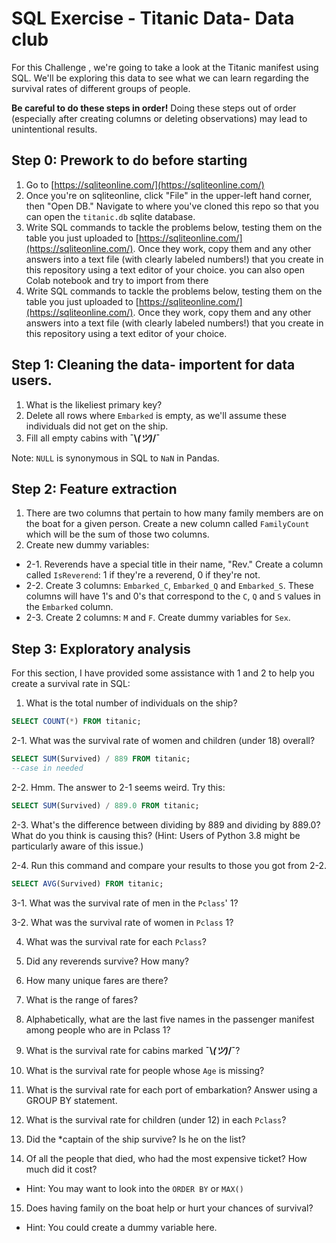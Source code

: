 # SQL Exercise - Titanic Data- Data club 

For this Challenge , we're going to take a look at the Titanic manifest using SQL. We'll be exploring this data to see what we can learn regarding the survival rates of different groups of people.

**Be careful to do these steps in order!** Doing these steps out of order (especially after creating columns or deleting observations) may lead to unintentional results.

## Step 0: Prework to do before starting 
1. Go to [https://sqliteonline.com/](https://sqliteonline.com/)
2. Once you're on sqliteonline, click "File" in the upper-left hand corner, then "Open DB." Navigate to where you've cloned this repo so that you can open the `titanic.db` sqlite database.
3. Write SQL commands to tackle the problems below, testing them on the table you just uploaded to [https://sqliteonline.com/](https://sqliteonline.com/). Once they work, copy them and any other answers into a text file (with clearly labeled numbers!) that you create in this repository using a text editor of your choice.
you can also open Colab notebook and try to import from there
3. Write SQL commands to tackle the problems below, testing them on the table you just uploaded to [https://sqliteonline.com/](https://sqliteonline.com/). Once they work, copy them and any other answers into a text file (with clearly labeled numbers!) that you create in this repository using a text editor of your choice.

## Step 1: Cleaning the data- importent for data users.
1. What is the likeliest primary key?
2. Delete all rows where `Embarked` is empty, as we'll assume these individuals did not get on the ship.
3. Fill all empty cabins with **¯\\_(ツ)_/¯**

Note: `NULL` is synonymous in SQL to `NaN` in Pandas.

## Step 2: Feature extraction
1.  There are two columns that pertain to how many family members are on the boat for a given person. Create a new column called `FamilyCount` which will be the sum of those two columns.
2. Create new dummy variables:
  - 2-1. Reverends have a special title in their name, "Rev." Create a column called `IsReverend`: 1 if they're a reverend, 0 if they're not.
  - 2-2. Create 3 columns: `Embarked_C`, `Embarked_Q` and `Embarked_S`. These columns will have 1's and 0's that correspond to the `C`, `Q` and `S` values in the `Embarked` column.
  - 2-3. Create 2 columns: `M` and `F`. Create dummy variables for `Sex`.

## Step 3: Exploratory analysis

For this section, I have provided some assistance with 1 and 2 to help you create a survival rate in SQL:

1. What is the total number of individuals on the ship?

```sql
SELECT COUNT(*) FROM titanic;
```

2-1. What was the survival rate of women and children (under 18) overall?

```sql
SELECT SUM(Survived) / 889 FROM titanic;
--case in needed 
```

2-2. Hmm. The answer to 2-1 seems weird. Try this:

```sql
SELECT SUM(Survived) / 889.0 FROM titanic;
```

2-3. What's the difference between dividing by 889 and dividing by 889.0? What do you think is causing this? (Hint: Users of Python 3.8 might be particularly aware of this issue.)

2-4. Run this command and compare your results to those you got from 2-2.
```sql
SELECT AVG(Survived) FROM titanic;
```

3-1. What was the survival rate of men in the `Pclass`' 1?

3-2. What was the survival rate of women in `Pclass` 1?

4. What was the survival rate for each `Pclass`?

5. Did any reverends survive? How many?

6. How many unique fares are there?

7. What is the range of fares?

8. Alphabetically, what are the last five names in the passenger manifest among people who are in Pclass 1?

9. What is the survival rate for cabins marked **¯\\_(ツ)_/¯**?

10. What is the survival rate for people whose `Age` is missing?

11. What is the survival rate for each port of embarkation? Answer using a GROUP BY statement.

12. What is the survival rate for children (under 12) in each `Pclass`?

13. Did the *captain of the ship survive? Is he on the list?

14. Of all the people that died, who had the most expensive ticket? How much did it cost?
  - Hint: You may want to look into the `ORDER BY` or `MAX()`

15. Does having family on the boat help or hurt your chances of survival?
  - Hint: You could create a dummy variable here.
